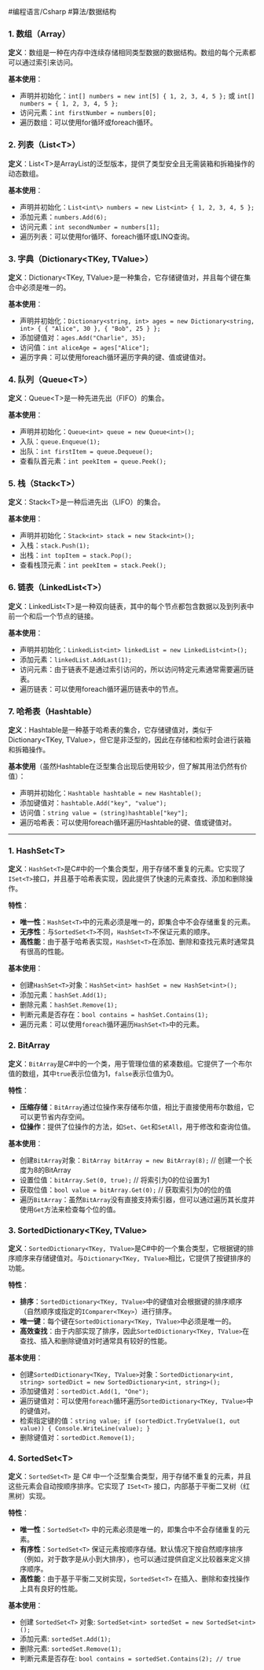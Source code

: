 #编程语言/Csharp #算法/数据结构 

### 1. 数组（Array）

**定义**：数组是一种在内存中连续存储相同类型数据的数据结构。数组的每个元素都可以通过索引来访问。

**基本使用**：

- 声明并初始化：`int[] numbers = new int[5] { 1, 2, 3, 4, 5 };` 或 `int[] numbers = { 1, 2, 3, 4, 5 };`
- 访问元素：`int firstNumber = numbers[0];`
- 遍历数组：可以使用for循环或foreach循环。

### 2. 列表（List<T\>）

**定义**：List<T\>是ArrayList的泛型版本，提供了类型安全且无需装箱和拆箱操作的动态数组。

**基本使用**：

- 声明并初始化：`List<int\> numbers = new List<int> { 1, 2, 3, 4, 5 };`
- 添加元素：`numbers.Add(6);`
- 访问元素：`int secondNumber = numbers[1];`
- 遍历列表：可以使用for循环、foreach循环或LINQ查询。

### 3. 字典（Dictionary<TKey, TValue\>）

**定义**：Dictionary<TKey, TValue\>是一种集合，它存储键值对，并且每个键在集合中必须是唯一的。

**基本使用**：

- 声明并初始化：`Dictionary<string, int> ages = new Dictionary<string, int> { { "Alice", 30 }, { "Bob", 25 } };`
- 添加键值对：`ages.Add("Charlie", 35);`
- 访问值：`int aliceAge = ages["Alice"];`
- 遍历字典：可以使用foreach循环遍历字典的键、值或键值对。

### 4. 队列（Queue<T\>）

**定义**：Queue<T\>是一种先进先出（FIFO）的集合。

**基本使用**：

- 声明并初始化：`Queue<int> queue = new Queue<int>();`
- 入队：`queue.Enqueue(1);`
- 出队：`int firstItem = queue.Dequeue();`
- 查看队首元素：`int peekItem = queue.Peek();`

### 5. 栈（Stack<T\>）

**定义**：Stack<T\>是一种后进先出（LIFO）的集合。

**基本使用**：

- 声明并初始化：`Stack<int> stack = new Stack<int>();`
- 入栈：`stack.Push(1);`
- 出栈：`int topItem = stack.Pop();`
- 查看栈顶元素：`int peekItem = stack.Peek();`

### 6. 链表（LinkedList<T\>）

**定义**：LinkedList<T\>是一种双向链表，其中的每个节点都包含数据以及到列表中前一个和后一个节点的链接。

**基本使用**：

- 声明并初始化：`LinkedList<int> linkedList = new LinkedList<int>();`
- 添加元素：`linkedList.AddLast(1);`
- 访问元素：由于链表不是通过索引访问的，所以访问特定元素通常需要遍历链表。
- 遍历链表：可以使用foreach循环遍历链表中的节点。

### 7. 哈希表（Hashtable）

**定义**：Hashtable是一种基于哈希表的集合，它存储键值对，类似于Dictionary<TKey, TValue>，但它是非泛型的，因此在存储和检索时会进行装箱和拆箱操作。

**基本使用**（虽然Hashtable在泛型集合出现后使用较少，但了解其用法仍然有价值）：

- 声明并初始化：`Hashtable hashtable = new Hashtable();`
- 添加键值对：`hashtable.Add("key", "value");`
- 访问值：`string value = (string)hashtable["key"];`
- 遍历哈希表：可以使用foreach循环遍历Hashtable的键、值或键值对。


---


### 1. HashSet<T\>

**定义**：`HashSet<T>`是C#中的一个集合类型，用于存储不重复的元素。它实现了`ISet<T>`接口，并且基于哈希表实现，因此提供了快速的元素查找、添加和删除操作。

**特性**：

- **唯一性**：`HashSet<T>`中的元素必须是唯一的，即集合中不会存储重复的元素。
- **无序性**：与`SortedSet<T>`不同，`HashSet<T>`不保证元素的顺序。
- **高性能**：由于基于哈希表实现，`HashSet<T>`在添加、删除和查找元素时通常具有很高的性能。

**基本使用**：

- 创建`HashSet<T>`对象：`HashSet<int> hashSet = new HashSet<int>();`
- 添加元素：`hashSet.Add(1);`
- 删除元素：`hashSet.Remove(1);`
- 判断元素是否存在：`bool contains = hashSet.Contains(1);`
- 遍历元素：可以使用`foreach`循环遍历`HashSet<T>`中的元素。

### 2. BitArray

**定义**：`BitArray`是C#中的一个类，用于管理位值的紧凑数组。它提供了一个布尔值的数组，其中`true`表示位值为1，`false`表示位值为0。

**特性**：

- **压缩存储**：`BitArray`通过位操作来存储布尔值，相比于直接使用布尔数组，它可以更节省内存空间。
- **位操作**：提供了位操作的方法，如`Set`、`Get`和`SetAll`，用于修改和查询位值。

**基本使用**：

- 创建`BitArray`对象：`BitArray bitArray = new BitArray(8);` // 创建一个长度为8的BitArray
- 设置位值：`bitArray.Set(0, true);` // 将索引为0的位设置为1
- 获取位值：`bool value = bitArray.Get(0);` // 获取索引为0的位的值
- 遍历`BitArray`：虽然`BitArray`没有直接支持索引器，但可以通过遍历其长度并使用`Get`方法来检查每个位的值。

### 3. SortedDictionary<TKey, TValue>

**定义**：`SortedDictionary<TKey, TValue>`是C#中的一个集合类型，它根据键的排序顺序来存储键值对。与`Dictionary<TKey, TValue>`相比，它提供了按键排序的功能。

**特性**：

- **排序**：`SortedDictionary<TKey, TValue>`中的键值对会根据键的排序顺序（自然顺序或指定的`IComparer<TKey>`）进行排序。
- **唯一键**：每个键在`SortedDictionary<TKey, TValue>`中必须是唯一的。
- **高效查找**：由于内部实现了排序，因此`SortedDictionary<TKey, TValue>`在查找、插入和删除键值对时通常具有较好的性能。

**基本使用**：

- 创建`SortedDictionary<TKey, TValue>`对象：`SortedDictionary<int, string> sortedDict = new SortedDictionary<int, string>();`
- 添加键值对：`sortedDict.Add(1, "One");`
- 遍历键值对：可以使用`foreach`循环遍历`SortedDictionary<TKey, TValue>`中的键值对。
- 检索指定键的值：`string value; if (sortedDict.TryGetValue(1, out value)) { Console.WriteLine(value); }`
- 删除键值对：`sortedDict.Remove(1);`

### 4. SortedSet<T\>

**定义**：`SortedSet<T>` 是 C# 中一个泛型集合类型，用于存储不重复的元素，并且这些元素会自动按顺序排序。它实现了 `ISet<T>` 接口，内部基于平衡二叉树（红黑树）实现。

**特性**：

- **唯一性**：`SortedSet<T>` 中的元素必须是唯一的，即集合中不会存储重复的元素。
- **有序性**：`SortedSet<T>` 保证元素按顺序存储。默认情况下按自然顺序排序（例如，对于数字是从小到大排序），也可以通过提供自定义比较器来定义排序顺序。
- **高性能**：由于基于平衡二叉树实现，`SortedSet<T>` 在插入、删除和查找操作上具有良好的性能。

**基本使用**：
- 创建 `SortedSet<T>` 对象: `SortedSet<int> sortedSet = new SortedSet<int>();`
- 添加元素: `sortedSet.Add(1);`
- 删除元素: `sortedSet.Remove(1);`
- 判断元素是否存在: `bool contains = sortedSet.Contains(2); // true`